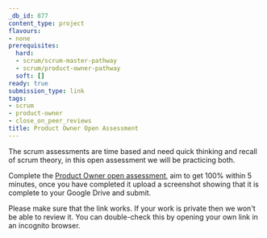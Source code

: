 ```yaml
---
_db_id: 877
content_type: project
flavours:
- none
prerequisites:
  hard:
  - scrum/scrum-master-pathway
  - scrum/product-owner-pathway
  soft: []
ready: true
submission_type: link
tags:
- scrum
- product-owner
- close_on_peer_reviews
title: Product Owner Open Assessment
---
```


The scrum assessments are time based and need quick thinking and recall of scrum theory, in this open assessment we will be practicing both.

Complete the [Product Owner open assessment](https://www.scrum.org/open-assessments/product-owner-open), aim to get 100% within 5 minutes, once you have completed it upload a screenshot showing that it is complete to your Google Drive and submit.

Please make sure that the link works. If your work is private then we won't be able to review it. You can double-check this by opening your own link in an incognito browser.